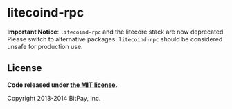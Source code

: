 litecoind-rpc
===============

**Important Notice**: `litecoind-rpc` and the litecore stack are now deprecated.
Please switch to alternative packages. `litecoind-rpc` should be considered unsafe for production use.

## License

**Code released under [the MIT license](https://github.com/bitpay/bitcore/blob/master/LICENSE).**

Copyright 2013-2014 BitPay, Inc.

